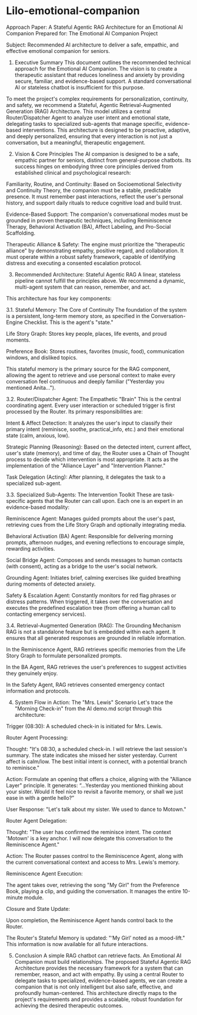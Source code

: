 # Lilo-emotional-companion
Approach Paper: A Stateful Agentic RAG Architecture for an Emotional AI Companion
Prepared for: The Emotional AI Companion Project

Subject: Recommended AI architecture to deliver a safe, empathic, and effective emotional companion for seniors.

1. Executive Summary
This document outlines the recommended technical approach for the Emotional AI Companion. The vision is to create a therapeutic assistant that reduces loneliness and anxiety by providing secure, familiar, and evidence-based support. A standard conversational AI or stateless chatbot is insufficient for this purpose.

To meet the project's complex requirements for personalization, continuity, and safety, we recommend a Stateful, Agentic Retrieval-Augmented Generation (RAG) Architecture. This model utilizes a central Router/Dispatcher Agent to analyze user intent and emotional state, delegating tasks to specialized sub-agents that manage specific, evidence-based interventions. This architecture is designed to be proactive, adaptive, and deeply personalized, ensuring that every interaction is not just a conversation, but a meaningful, therapeutic engagement.

2. Vision & Core Principles
The AI companion is designed to be a safe, empathic partner for seniors, distinct from general-purpose chatbots. Its success hinges on embodying three core principles derived from established clinical and psychological research:

Familiarity, Routine, and Continuity: Based on Socioemotional Selectivity and Continuity Theory, the companion must be a stable, predictable presence. It must remember past interactions, reflect the user's personal history, and support daily rituals to reduce cognitive load and build trust.

Evidence-Based Support: The companion's conversational modes must be grounded in proven therapeutic techniques, including Reminiscence Therapy, Behavioral Activation (BA), Affect Labeling, and Pro-Social Scaffolding.

Therapeutic Alliance & Safety: The engine must prioritize the "therapeutic alliance" by demonstrating empathy, positive regard, and collaboration. It must operate within a robust safety framework, capable of identifying distress and executing a consented escalation protocol.

3. Recommended Architecture: Stateful Agentic RAG
A linear, stateless pipeline cannot fulfill the principles above. We recommend a dynamic, multi-agent system that can reason, remember, and act.

This architecture has four key components:

3.1. Stateful Memory: The Core of Continuity
The foundation of the system is a persistent, long-term memory store, as specified in the Conversation-Engine Checklist. This is the agent's "state."

Life Story Graph: Stores key people, places, life events, and proud moments.

Preference Book: Stores routines, favorites (music, food), communication windows, and disliked topics.

This stateful memory is the primary source for the RAG component, allowing the agent to retrieve and use personal context to make every conversation feel continuous and deeply familiar ("Yesterday you mentioned Anita...").

3.2. Router/Dispatcher Agent: The Empathetic "Brain"
This is the central coordinating agent. Every user interaction or scheduled trigger is first processed by the Router. Its primary responsibilities are:

Intent & Affect Detection: It analyzes the user's input to classify their primary intent (reminisce, soothe, practical_info, etc.) and their emotional state (calm, anxious, low).

Strategic Planning (Reasoning): Based on the detected intent, current affect, user's state (memory), and time of day, the Router uses a Chain of Thought process to decide which intervention is most appropriate. It acts as the implementation of the "Alliance Layer" and "Intervention Planner."

Task Delegation (Acting): After planning, it delegates the task to a specialized sub-agent.

3.3. Specialized Sub-Agents: The Intervention Toolkit
These are task-specific agents that the Router can call upon. Each one is an expert in an evidence-based modality:

Reminiscence Agent: Manages guided prompts about the user's past, retrieving cues from the Life Story Graph and optionally integrating media.

Behavioral Activation (BA) Agent: Responsible for delivering morning prompts, afternoon nudges, and evening reflections to encourage simple, rewarding activities.

Social Bridge Agent: Composes and sends messages to human contacts (with consent), acting as a bridge to the user's social network.

Grounding Agent: Initiates brief, calming exercises like guided breathing during moments of detected anxiety.

Safety & Escalation Agent: Constantly monitors for red flag phrases or distress patterns. When triggered, it takes over the conversation and executes the predefined escalation tree (from offering a human call to contacting emergency services).

3.4. Retrieval-Augmented Generation (RAG): The Grounding Mechanism
RAG is not a standalone feature but is embedded within each agent. It ensures that all generated responses are grounded in reliable information.

In the Reminiscence Agent, RAG retrieves specific memories from the Life Story Graph to formulate personalized prompts.

In the BA Agent, RAG retrieves the user's preferences to suggest activities they genuinely enjoy.

In the Safety Agent, RAG retrieves consented emergency contact information and protocols.

4. System Flow in Action: The "Mrs. Lewis" Scenario
Let's trace the "Morning Check-in" from the AI demo.md script through this architecture:

Trigger (08:30): A scheduled check-in is initiated for Mrs. Lewis.

Router Agent Processing:

Thought: "It's 08:30, a scheduled check-in. I will retrieve the last session's summary. The state indicates she missed her sister yesterday. Current affect is calm/low. The best initial intent is connect, with a potential branch to reminisce."

Action: Formulate an opening that offers a choice, aligning with the "Alliance Layer" principle. It generates: “...Yesterday you mentioned thinking about your sister. Would it feel nice to revisit a favorite memory, or shall we just ease in with a gentle hello?”

User Response: "Let's talk about my sister. We used to dance to Motown."

Router Agent Delegation:

Thought: "The user has confirmed the reminisce intent. The context 'Motown' is a key anchor. I will now delegate this conversation to the Reminiscence Agent."

Action: The Router passes control to the Reminiscence Agent, along with the current conversational context and access to Mrs. Lewis's memory.

Reminiscence Agent Execution:

The agent takes over, retrieving the song "My Girl" from the Preference Book, playing a clip, and guiding the conversation. It manages the entire 10-minute module.

Closure and State Update:

Upon completion, the Reminiscence Agent hands control back to the Router.

The Router's Stateful Memory is updated: "‘My Girl’ noted as a mood-lift." This information is now available for all future interactions.

5. Conclusion
A simple RAG chatbot can retrieve facts. An Emotional AI Companion must build relationships. The proposed Stateful Agentic RAG Architecture provides the necessary framework for a system that can remember, reason, and act with empathy. By using a central Router to delegate tasks to specialized, evidence-based agents, we can create a companion that is not only intelligent but also safe, effective, and profoundly human-centered. This architecture directly maps to the project's requirements and provides a scalable, robust foundation for achieving the desired therapeutic outcomes.

